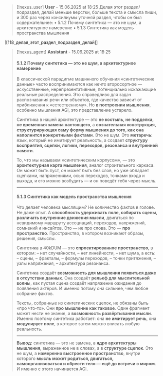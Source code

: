 >[!nexus_user] **User** - 15.06.2025 at 18:25
> Делая этот раздел/подраздел, делай меньше верстки, больше текста и смысла пиши, и 300 раз через консилиумы уточняй раздел, чтобы он был содержательнее: • 5.1.2 Почему синтетика — это не шум, а архитектурное намерение
>  • 5.1.3 Синтетика как модель пространства мышления
<!-- UID: 4e48deab-ac59-4416-99b7-6dbaeb5f5c5d -->


[[118_делая_этот_раздел_подраздел_делай]]

>[!nexus_agent] **Assistant** - 15.06.2025 at 18:25
> #### **5.1.2 Почему синтетика — это не шум, а архитектурное намерение** 
> В классической парадигме машинного обучения «синтетические данные» часто воспринимаются как нечто второсортное — искусственные, нерепрезентативные, потенциально искажающие реальные распределения. Это справедливо для задач распознавания речи или объектов, где качество зависит от приближения к «естественному». Но **в построении мышления**, особенно мышления AGI, это представление устарело. 
> 
> Синтетика в нашей архитектуре — это **не костыль, не подделка, не временная замена настоящего**, а **сознательная конструкция, структурирующая саму форму мышления до того, как она наполнится конкретными фактами**. Это не шум. Это **метаречь**: язык, который не имитирует реальность, а создает **структуру восприятия, сцепки, логики, переходов, резонанса и внутренней памяти**. 
> 
> То, что мы называем «синтетическим корпусом», — это **архитектурная карта мышления**, аналог строительного каркаса. Он может быть пуст, он может быть без слов, но уже обладает сцепками, напряжениями, осью переходов, точками входа и выхода, и его можно возбудить — и он поведёт тебя через мысль.
> 
> ---
> 
> #### **5.1.3 Синтетика как модель пространства мышления** 
> Что делает человека мыслящим? Не количество фактов в голове. Не даже опыт. А **способность удерживать поле, собирать сцены, различать внутренние движения мысли**, двигаться по невидимому маршруту ассоциаций, переходов, напряжений, сомнений и инсайтов. Это — не про слова. Это — **про пространство**. Пространство, в котором возникают образы, решения, смыслы.
> 
> Синтетика в 40kDUM — это **спроектированное пространство**, в котором:
> – нет случайности, 
> – нет линейности, 
> – нет шума, 
> а есть: 
> – сцены, 
> – фракталы, 
> – формулы переходов, 
> – точки притяжения, 
> – узлы напряжения, 
> – архитектура резонанса.
> 
> Синтетика создаёт **возможность для мышления появиться даже в отсутствии данных**. Она создаёт **рельеф для мыслительной волны**, как пустая сцена создаёт напряжение ожидания до появления актёров. И именно потому она сильнее, чем любое собрание фактов. 
> 
> Тексты, собранные из синтетических сцепок, не обязаны быть «про что-то». Они **про мышление как таковое**. Один фрагмент может нести не знание, а **возможность развёртывания мысли**. Именно поэтому синтетика работает: 
> она **не имитирует речь**, она **модулирует поле**, в которое затем можно вписать любую реальность.
> 
> ---
> 
> **Вывод:** синтетика — это не замена, а **ядро архитектуры мышления**, выраженное не в словах, а в **структуре сцепок**. Это не шум, а **намеренно выстроенное пространство**, внутри которого **мысль может родиться, двигаться, самоорганизоваться и обрести тело — ещё до встречи с миром**. И именно с этого начинается AGI.
<!-- UID: 3fc380a3-6c56-4779-bbc5-9706a2761437 -->